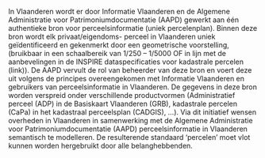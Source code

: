In Vlaanderen wordt er door Informatie Vlaanderen en de Algemene Administratie voor Patrimoniumdocumentatie (AAPD) 
gewerkt aan één authentieke bron voor perceelsinformatie (uniek percelenplan). 
Binnen deze bron wordt elk privaat/eigendoms- perceel in Vlaanderen uniek geïdentificeerd en gekenmerkt door een 
geometrische voorstelling, (bruikbaar in een schaalbereik van 1/250 – 1/5000 OF in lijn met de aanbevelingen in de 
INSPIRE dataspecificaties voor kadastrale percelen (link)). De AAPD vervult de rol van beheerder van deze bron en 
voert deze uit volgens de principes overeengekomen met Informatie Vlaanderen en gebruikers van perceelsinformatie in 
Vlaanderen. De gegevens in deze bron worden verspreid onder verschillende productvormen (Administratief perceel (ADP) in de 
Basiskaart Vlaanderen (GRB), kadastrale percelen (CaPa) in het kadastraal perceelsplan (CADGIS), …).
Via dit initiatief wensen overheden in Vlaanderen in samenwerking met de Algemene Administratie voor 
Patrimoniumdocumentatie (AAPD) perceelsinformatie in Vlaanderen semantisch te modelleren. 
De resulterende standaard ‘percelen’ moet vlot kunnen worden hergebruikt door alle belanghebbenden.
